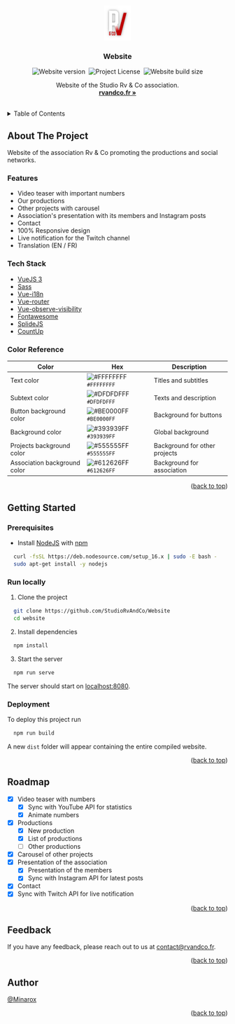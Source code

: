 <div id="top"></div>
<br />

<div align="center">
<a href="https://github.com/StudioRvAndCo/Website">
    <img src="src/assets/img/logo.png" alt="Logo Studio Rv & Co" width="auto" height="80">
</a>

<h3 align="center">Website</h3>

![Website version](https://img.shields.io/github/package-json/v/StudioRvAndCo/Website?label=Version)&nbsp;
![Project License](https://img.shields.io/github/license/StudioRvAndCo/Website?label=License)&nbsp;
![Website build size](https://img.shields.io/badge/Build%20size-7.41%20MB-blue)

  <p align="center">
    Website of the Studio Rv & Co association.
    <br />
    <a href="https://rvandco.fr/"><strong>rvandco.fr »</strong></a>
  </p>
</div>
<br />

<details>
  <summary>Table of Contents</summary>
  <ol>
    <li>
      <a href="#about-the-project">About The Project</a>
      <ul>
        <li><a href="#features">Features</a></li>
        <li><a href="#tech-stack">Tech Stack</a></li>
        <li><a href="#color-reference">Color Reference</a></li>
      </ul>
    </li>
    <li>
      <a href="#getting-started">Getting Started</a>
      <ul>
        <li><a href="#prerequisites">Prerequisites</a></li>
        <li><a href="#run-locally">Run Locally</a></li>
        <li><a href="#deployment">Deployment</a></li>
      </ul>
    </li>
    <li><a href="#roadmap">Roadmap</a></li>
    <li><a href="#feedback">Feedback</a></li>
    <li><a href="#author">Author</a></li>
  </ol>
</details>

## About The Project

Website of the association Rv & Co promoting the productions and social networks.

### Features

- Video teaser with important numbers
- Our productions
- Other projects with carousel
- Association's presentation with its members and Instagram posts
- Contact
- 100% Responsive design
- Live notification for the Twitch channel
- Translation (EN / FR)

### Tech Stack

- [VueJS 3](https://vuejs.org/)
- [Sass](https://sass-lang.com/)
- [Vue-i18n](https://vue-i18n.intlify.dev/)
- [Vue-router](https://router.vuejs.org/)
- [Vue-observe-visibility](https://github.com/Akryum/vue-observe-visibility)
- [Fontawesome](https://fontawesome.com/)
- [SplideJS](https://splidejs.com/)
- [CountUp](https://github.com/inorganik/countUp.js)

### Color Reference

| Color                        | Hex                                                                           | Description                   |
|------------------------------|-------------------------------------------------------------------------------|-------------------------------|
| Text color                   | ![#FFFFFFFF](https://via.placeholder.com/8/FFFFFFFF/FFFFFFFF.png) `#FFFFFFFF` | Titles and subtitles          |
| Subtext color                | ![#DFDFDFFF](https://via.placeholder.com/8/DFDFDFFF/DFDFDFFF.png) `#DFDFDFFF` | Texts and description         |
| Button background color      | ![#BE0000FF](https://via.placeholder.com/8/BE0000FF/BE0000FF.png) `#BE0000FF` | Background for buttons        |
| Background color             | ![#393939FF](https://via.placeholder.com/8/393939FF/393939FF.png) `#393939FF` | Global background             |
| Projects background color    | ![#555555FF](https://via.placeholder.com/8/555555FF/555555FF.png) `#555555FF` | Background for other projects |
| Association background color | ![#612626FF](https://via.placeholder.com/8/612626FF/612626FF.png) `#612626FF` | Background for association    |

<p align="right">(<a href="#top">back to top</a>)</p>

## Getting Started

### Prerequisites

- Install [NodeJS](https://nodejs.org/) with [npm](https://www.npmjs.com/)

```bash
  curl -fsSL https://deb.nodesource.com/setup_16.x | sudo -E bash -
  sudo apt-get install -y nodejs
```

### Run locally

1. Clone the project

```bash
  git clone https://github.com/StudioRvAndCo/Website
  cd website
```

2. Install dependencies

```bash
  npm install
```

3. Start the server

```bash
  npm run serve
```

The server should start on [localhost:8080](http://localhost:8080/).

### Deployment

To deploy this project run

```bash
  npm run build
```

A new `dist` folder will appear containing the entire compiled website.

<p align="right">(<a href="#top">back to top</a>)</p>

## Roadmap

- [x] Video teaser with numbers
  - [x] Sync with YouTube API for statistics
  - [x] Animate numbers
- [x] Productions
  - [x] New production
  - [x] List of productions
  - [ ] Other productions
- [x] Carousel of other projects
- [x] Presentation of the association
  - [x] Presentation of the members
  - [x] Sync with Instagram API for latest posts
- [x] Contact
- [x] Sync with Twitch API for live notification

<p align="right">(<a href="#top">back to top</a>)</p>

## Feedback

If you have any feedback, please reach out to us at [contact@rvandco.fr](mailto:contact@rvandco.fr).

<p align="right">(<a href="#top">back to top</a>)</p>

## Author

[@Minarox](https://www.github.com/Minarox)

<p align="right">(<a href="#top">back to top</a>)</p>
